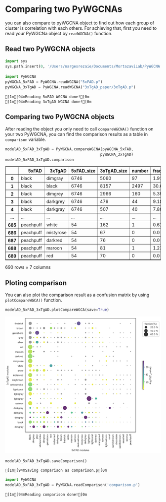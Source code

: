 # Comparing two PyWGCNAs
you can also compare to pyWGCNA object to find out how each group of cluster is correlation with each others.
For achieving that, first you need to read your PyWGCNa object by `readWGCNA()` function.

## Read two PyWGCNA objects


```python
import sys
sys.path.insert(0, '/Users/nargesrezaie/Documents/MortazaviLab/PyWGCNA')

import PyWGCNA
pyWGCNA_5xFAD = PyWGCNA.readWGCNA("5xFAD.p")
pyWGCNA_3xTgAD = PyWGCNA.readWGCNA("3xTgAD_paper/3xTgAD.p")
```

    [1m[94mReading 5xFAD WGCNA done![0m
    [1m[94mReading 3xTgAD WGCNA done![0m


## Comparing two PyWGCNA objects
After reading the object you only need to call `compareWGCNA()` function on your two PyWGCNA, you can find the comparison results as a table in `comparison` variable.


```python
modelAD_5xFAD_3xTgAD = PyWGCNA.compareWGCNA(pyWGCNA_5xFAD, 
                                           pyWGCNA_3xTgAD)
modelAD_5xFAD_3xTgAD.comparison
```




<div>
<style scoped>
    .dataframe tbody tr th:only-of-type {
        vertical-align: middle;
    }

    .dataframe tbody tr th {
        vertical-align: top;
    }

    .dataframe thead th {
        text-align: right;
    }
</style>
<table border="1" class="dataframe">
  <thead>
    <tr style="text-align: right;">
      <th></th>
      <th>5xFAD</th>
      <th>3xTgAD</th>
      <th>5xFAD_size</th>
      <th>3xTgAD_size</th>
      <th>number</th>
      <th>fraction(%)</th>
      <th>P_value</th>
    </tr>
  </thead>
  <tbody>
    <tr>
      <th>0</th>
      <td>black</td>
      <td>dimgray</td>
      <td>6746</td>
      <td>5060</td>
      <td>97</td>
      <td>1.916996</td>
      <td>0.0</td>
    </tr>
    <tr>
      <th>1</th>
      <td>black</td>
      <td>black</td>
      <td>6746</td>
      <td>8157</td>
      <td>2497</td>
      <td>30.611745</td>
      <td>0.0</td>
    </tr>
    <tr>
      <th>2</th>
      <td>black</td>
      <td>dimgrey</td>
      <td>6746</td>
      <td>2966</td>
      <td>160</td>
      <td>5.394471</td>
      <td>0.0</td>
    </tr>
    <tr>
      <th>3</th>
      <td>black</td>
      <td>darkgrey</td>
      <td>6746</td>
      <td>479</td>
      <td>44</td>
      <td>9.185804</td>
      <td>0.0</td>
    </tr>
    <tr>
      <th>4</th>
      <td>black</td>
      <td>darkgray</td>
      <td>6746</td>
      <td>507</td>
      <td>40</td>
      <td>7.889546</td>
      <td>0.0</td>
    </tr>
    <tr>
      <th>...</th>
      <td>...</td>
      <td>...</td>
      <td>...</td>
      <td>...</td>
      <td>...</td>
      <td>...</td>
      <td>...</td>
    </tr>
    <tr>
      <th>685</th>
      <td>peachpuff</td>
      <td>white</td>
      <td>54</td>
      <td>162</td>
      <td>1</td>
      <td>0.617284</td>
      <td>0.29925</td>
    </tr>
    <tr>
      <th>686</th>
      <td>peachpuff</td>
      <td>mistyrose</td>
      <td>54</td>
      <td>67</td>
      <td>0</td>
      <td>0.0</td>
      <td>1.0</td>
    </tr>
    <tr>
      <th>687</th>
      <td>peachpuff</td>
      <td>darkred</td>
      <td>54</td>
      <td>76</td>
      <td>0</td>
      <td>0.0</td>
      <td>1.0</td>
    </tr>
    <tr>
      <th>688</th>
      <td>peachpuff</td>
      <td>maroon</td>
      <td>54</td>
      <td>81</td>
      <td>1</td>
      <td>1.234568</td>
      <td>0.162647</td>
    </tr>
    <tr>
      <th>689</th>
      <td>peachpuff</td>
      <td>red</td>
      <td>54</td>
      <td>70</td>
      <td>0</td>
      <td>0.0</td>
      <td>1.0</td>
    </tr>
  </tbody>
</table>
<p>690 rows × 7 columns</p>
</div>



## Ploting comparison
You can also plot the comparison result as a confusion matrix by using `plotCompareWGCA()` function.


```python
modelAD_5xFAD_3xTgAD.plotCompareWGCA(save=True)
```


    
![png](Comparison_files/Comparison_5_0.png)
    



```python
modelAD_5xFAD_3xTgAD.saveComparison()
```

    [1m[94mSaving comparison as comparison.p[0m



```python
import PyWGCNA
modelAD_5xFAD_3xTgAD = PyWGCNA.readComparison('comparison.p')
```

    [1m[94mReading comparison done![0m

